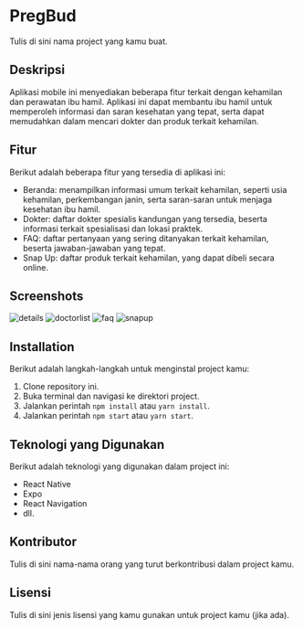 # PregBud

Tulis di sini nama project yang kamu buat.

## Deskripsi

Aplikasi mobile ini menyediakan beberapa fitur terkait dengan kehamilan dan perawatan ibu hamil. Aplikasi ini dapat membantu ibu hamil untuk memperoleh informasi dan saran kesehatan yang tepat, serta dapat memudahkan dalam mencari dokter dan produk terkait kehamilan.

## Fitur

Berikut adalah beberapa fitur yang tersedia di aplikasi ini:
- Beranda: menampilkan informasi umum terkait kehamilan, seperti usia kehamilan, perkembangan janin, serta saran-saran untuk menjaga kesehatan ibu hamil.
- Dokter: daftar dokter spesialis kandungan yang tersedia, beserta informasi terkait spesialisasi dan lokasi praktek.
- FAQ: daftar pertanyaan yang sering ditanyakan terkait kehamilan, beserta jawaban-jawaban yang tepat.
- Snap Up: daftar produk terkait kehamilan, yang dapat dibeli secara online.

## Screenshots

![details](./screenshots/details.png)
![doctorlist](./screenshots/doctorlist.png)
![faq](./screenshots/faq.png)
![snapup](./screenshots/snapup.png)

## Installation

Berikut adalah langkah-langkah untuk menginstal project kamu:

1. Clone repository ini.
2. Buka terminal dan navigasi ke direktori project.
3. Jalankan perintah `npm install` atau `yarn install`.
4. Jalankan perintah `npm start` atau `yarn start`.

## Teknologi yang Digunakan

Berikut adalah teknologi yang digunakan dalam project ini:

- React Native
- Expo
- React Navigation
- dll.

## Kontributor

Tulis di sini nama-nama orang yang turut berkontribusi dalam project kamu.

## Lisensi

Tulis di sini jenis lisensi yang kamu gunakan untuk project kamu (jika ada).